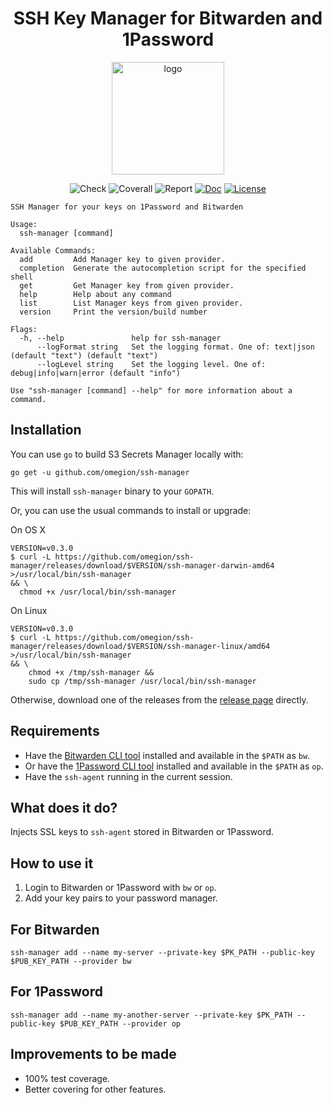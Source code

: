 <h1 align="center">
SSH Key Manager for Bitwarden and 1Password
</h1>

<p align="center">
  <a href="https://ssh-manager.omegion.dev" target="_blank">
    <img width="180" src="https://ssh-manager.omegion.dev/img/logo.png" alt="logo">
  </a>
</p>

<p align="center">
    <img src="https://img.shields.io/github/workflow/status/omegion/ssh-manager/Code%20Check" alt="Check"></a>
    <img src="https://coveralls.io/repos/github/omegion/ssh-manager/badge.svg?branch=master" alt="Coverall"></a>
    <img src="https://goreportcard.com/badge/github.com/omegion/ssh-manager" alt="Report"></a>
    <a href="http://pkg.go.dev/github.com/omegion/ssh-manager"><img src="https://img.shields.io/badge/pkg.go.dev-doc-blue" alt="Doc"></a>
    <a href="https://github.com/omegion/ssh-manager/blob/master/LICENSE"><img src="https://img.shields.io/github/license/omegion/ssh-manager" alt="License"></a>
</p>

```shell
SSH Manager for your keys on 1Password and Bitwarden

Usage:
  ssh-manager [command]

Available Commands:
  add         Add Manager key to given provider.
  completion  Generate the autocompletion script for the specified shell
  get         Get Manager key from given provider.
  help        Help about any command
  list        List Manager keys from given provider.
  version     Print the version/build number

Flags:
  -h, --help               help for ssh-manager
      --logFormat string   Set the logging format. One of: text|json (default "text") (default "text")
      --logLevel string    Set the logging level. One of: debug|info|warn|error (default "info")

Use "ssh-manager [command] --help" for more information about a command.
```

## Installation

You can use `go` to build S3 Secrets Manager locally with:

```shell
go get -u github.com/omegion/ssh-manager
```

This will install `ssh-manager` binary to your `GOPATH`.

Or, you can use the usual commands to install or upgrade:

On OS X

```shell
VERSION=v0.3.0
$ curl -L https://github.com/omegion/ssh-manager/releases/download/$VERSION/ssh-manager-darwin-amd64 >/usr/local/bin/ssh-manager 
&& \
  chmod +x /usr/local/bin/ssh-manager
```

On Linux

```shell
VERSION=v0.3.0
$ curl -L https://github.com/omegion/ssh-manager/releases/download/$VERSION/ssh-manager-linux/amd64 >/usr/local/bin/ssh-manager 
&& \
    chmod +x /tmp/ssh-manager &&
    sudo cp /tmp/ssh-manager /usr/local/bin/ssh-manager
```

Otherwise, download one of the releases from the [release page](https://github.com/omegion/ssh-manager/releases/)
directly.

## Requirements

* Have the [Bitwarden CLI tool](https://github.com/bitwarden/cli) installed and available in the `$PATH` as `bw`.
* Or have the [1Password CLI tool](https://1password.com/downloads/command-line/) installed and available in the `$PATH`
  as `op`.
* Have the `ssh-agent` running in the current session.

## What does it do?

Injects SSL keys to `ssh-agent` stored in Bitwarden or 1Password.

## How to use it

1. Login to Bitwarden or 1Password with `bw` or `op`.
1. Add your key pairs to your password manager.

For Bitwarden
---

```shell
ssh-manager add --name my-server --private-key $PK_PATH --public-key $PUB_KEY_PATH --provider bw
```

For 1Password
---

```shell
ssh-manager add --name my-another-server --private-key $PK_PATH --public-key $PUB_KEY_PATH --provider op
```

## Improvements to be made

* 100% test coverage.
* Better covering for other features.

